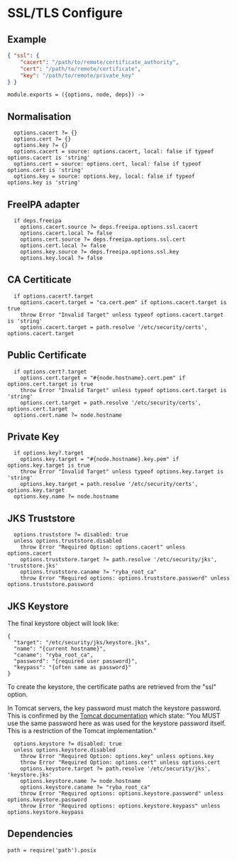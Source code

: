 
# SSL/TLS Configure

## Example

```json
{ "ssl": {
    "cacert": "/path/to/remote/certificate_authority",
    "cert": "/path/to/remote/certificate",
    "key": "/path/to/remote/private_key"
} }
```

    module.exports = ({options, node, deps}) ->

## Normalisation

      options.cacert ?= {}
      options.cert ?= {}
      options.key ?= {}
      options.cacert = source: options.cacert, local: false if typeof options.cacert is 'string'
      options.cert = source: options.cert, local: false if typeof options.cert is 'string'
      options.key = source: options.key, local: false if typeof options.key is 'string'

## FreeIPA adapter

      if deps.freeipa
        options.cacert.source ?= deps.freeipa.options.ssl.cacert
        options.cacert.local ?= false
        options.cert.source ?= deps.freeipa.options.ssl.cert
        options.cert.local ?= false
        options.key.source ?= deps.freeipa.options.ssl.key
        options.key.local ?= false

## CA Certiticate

      if options.cacert?.target
        options.cacert.target = "ca.cert.pem" if options.cacert.target is true
        throw Error "Invalid Target" unless typeof options.cacert.target is 'string'
        options.cacert.target = path.resolve '/etc/security/certs', options.cacert.target

## Public Certificate

      if options.cert?.target
        options.cert.target = "#{node.hostname}.cert.pem" if options.cert.target is true
        throw Error "Invalid Target" unless typeof options.cert.target is 'string'
        options.cert.target = path.resolve '/etc/security/certs', options.cert.target
      options.cert.name ?= node.hostname

## Private Key

      if options.key?.target
        options.key.target = "#{node.hostname}.key.pem" if options.key.target is true
        throw Error "Invalid Target" unless typeof options.key.target is 'string'
        options.key.target = path.resolve '/etc/security/certs', options.key.target
      options.key.name ?= node.hostname

## JKS Truststore

      options.truststore ?= disabled: true
      unless options.truststore.disabled
        throw Error "Required Option: options.cacert" unless options.cacert
        options.truststore.target ?= path.resolve '/etc/security/jks', 'truststore.jks'
        options.truststore.caname ?= "ryba_root_ca"
        throw Error "Required options: options.truststore.password" unless options.truststore.password

## JKS Keystore

The final keystore object will look like:

```
{
  "target": "/etc/security/jks/keystore.jks",
  "name": "{current hostname}",
  "caname": "ryba_root_ca",
  "password": "{required user password}",
  "keypass": "{often same as password}"
}
```

To create the keystore, the certificate paths are retrieved from the "ssl"
option. 

In Tomcat servers, the key password must match the keystore password. This is confirmed by the 
[Tomcat documentation](https://tomcat.apache.org/tomcat-6.0-doc/ssl-howto.html#Prepare_the_Certificate_Keystore) 
which state: "You MUST use the same password here as was used for the keystore 
password itself. This is a restriction of the Tomcat implementation."

      options.keystore ?= disabled: true
      unless options.keystore.disabled
        throw Error "Required Option: options.key" unless options.key
        throw Error "Required Option: options.cert" unless options.cert
        options.keystore.target ?= path.resolve '/etc/security/jks', 'keystore.jks'
        options.keystore.name ?= node.hostname
        options.keystore.caname ?= "ryba_root_ca"
        throw Error "Required options: options.keystore.password" unless options.keystore.password
        throw Error "Required options: options.keystore.keypass" unless options.keystore.keypass

## Dependencies

    path = require('path').posix
